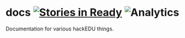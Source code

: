 # docs [![Stories in Ready](https://badge.waffle.io/hackedu/docs.png?label=ready&title=Ready)](https://waffle.io/hackedu/docs) ![Analytics](https://ga-beacon.appspot.com/UA-47724303-2/docs/readme?pixel)

Documentation for various hackEDU things.
